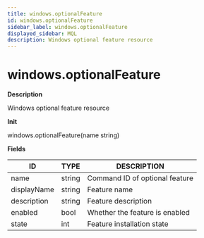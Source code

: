 ```yaml
---
title: windows.optionalFeature
id: windows.optionalFeature
sidebar_label: windows.optionalFeature
displayed_sidebar: MQL
description: Windows optional feature resource
---
```


# windows.optionalFeature

**Description**

Windows optional feature resource

**Init**

windows.optionalFeature(name string)

**Fields**

| ID          | TYPE   | DESCRIPTION                    |
| ----------- | ------ | ------------------------------ |
| name        | string | Command ID of optional feature |
| displayName | string | Feature name                   |
| description | string | Feature description            |
| enabled     | bool   | Whether the feature is enabled |
| state       | int    | Feature installation state     |
